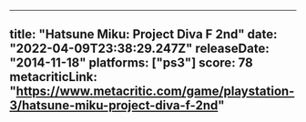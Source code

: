 
---
title: "Hatsune Miku: Project Diva F 2nd"
date: "2022-04-09T23:38:29.247Z"
releaseDate: "2014-11-18"
platforms: ["ps3"]
score: 78
metacriticLink: "https://www.metacritic.com/game/playstation-3/hatsune-miku-project-diva-f-2nd"
---
